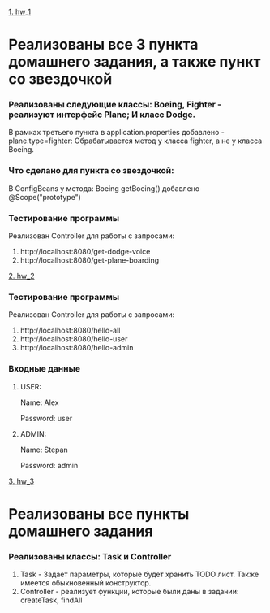 [1. hw_1](https://github.com/StepaKH/KPO_Spring_HW/tree/main/HW_1)
# Реализованы все 3 пункта домашнего задания, а также пункт со звездочкой

### Реализованы следующие классы: Boeing, Fighter - реализуют интерфейс Plane; И класс Dodge.
В рамках третьего пункта в application.properties добавлено - plane.type=fighter: Обрабатывается метод у класса fighter, а не у класса Boeing.

### Что сделано для пункта со звездочкой:
В ConfigBeans у метода: Boeing getBoeing() добавлено @Scope("prototype")

### Тестирование программы
Реализован Controller для работы с запросами:
1) http://localhost:8080/get-dodge-voice
2) http://localhost:8080/get-plane-boarding

[2. hw_2](https://github.com/StepaKH/KPO_Spring_HW/tree/main/HW_2)
### Тестирование программы
Реализован Controller для работы с запросами:
1) http://localhost:8080/hello-all
2) http://localhost:8080/hello-user
3) http://localhost:8080/hello-admin

### Входные данные
1) USER:
   
   Name: Alex
   
   Password: user
3) ADMIN:
   
   Name: Stepan
   
   Password: admin

[3. hw_3](https://github.com/StepaKH/KPO_Spring_HW/tree/main/TODO)
# Реализованы все пункты домашнего задания
### Реализованы классы: Task и Controller

1) Task - Задает параметры, которые будет хранить TODO лист. Также имеется обыкновенный конструктор.
2) Controller - реализует функции, которые были даны в задании: createTask, findAll
